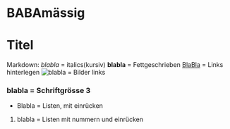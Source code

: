 # BABAmässig
# Titel

Markdown:
_blabla_ = italics(kursiv)
**blabla** = Fettgeschrieben
[BlaBla](www.google.com) = Links hinterlegen
![blabla](www.google.cpm) = Bilder links
### blabla = Schriftgrösse 3
* Blabla = Listen, mit einrücken
1. blabla = Listen mit nummern und einrücken

